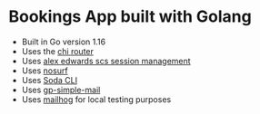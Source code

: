 # Bookings App built with Golang

- Built in Go version 1.16
- Uses the [chi router](github.com/go-chi/chi)
- Uses [alex edwards scs session management](github.com/alexedwards/scs)
- Uses [nosurf](github.com/justinas/nosurf)
- Uses [Soda CLI](https://gobuffalo.io/en/docs/db/toolbox)
- Uses [gp-simple-mail](https://github.com/xhit/go-simple-mail)
- Uses [mailhog](https://github.com/mailhog/MailHog) for local testing purposes